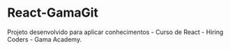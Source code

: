 # React-GamaGit
Projeto desenvolvido para aplicar conhecimentos  - Curso de React -  Hiring Coders -  Gama Academy.
